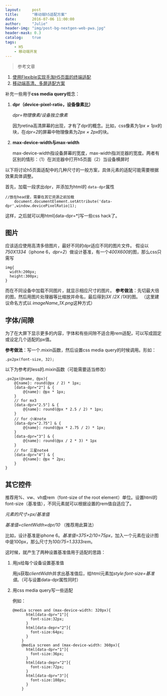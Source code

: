 ```yaml
---
layout:     post
title:      "移动端h5适配方案"
date:       2016-07-06 11:00:00
author:     "Julie"
header-img: "img/post-bg-nextgen-web-pwa.jpg"
header-mask: 0.3
catalog:    true
tags:
    - H5
    - 移动端开发
---
```


>参考文章
1. [使用Flexible实现手淘H5页面的终端适配](https://github.com/amfe/article/issues/17)
2. [移动端高清、多屏适配方案](http://div.io/topic/1092?utm_source=tuicool&utm_medium=referral)


补充一些用于**css media query**概念：

1. **dpr（device-pixel-ratio，设备像素比）**

	*dpr=物理像素/设备独立像素*
	
	因为retina高清屏幕的出现，才有了dpr的概念。比如，css像素为*1px × 1px*的块，在*dpr=2*的屏幕中物理像素为*2px × 2px*的块。

2. **max-device-width与max-width**

	max-device-width指设备屏幕的宽度，max-width指浏览器的宽度。两者有区别的情形：（1）在浏览器中打开h5页面（2）当设备横屏时

以下将讨论h5页面适配中的几种尺寸的一般方案，具体元素的适配可能需要根据效果具体调整。

首先，加载一段求出dpr，并添加为html的 `data-dpr`属性

```
//放在head里，需要在其它资源之前加载
    document.documentElement.setAttribute('data-dpr',window.devicePixelRatio|1);
```
这样，之后就可以用html[data-dpr=*]写一些css hack了。
## 图片
应该适应使用高清多倍图片，最好不同的dpr适应不同的图片文件。
假设以*750X1334*（iphone 6，*dpr=2*）做设计基准，有一个*400X600*的图，那么css只需写
```
img{
  width:200px;
  height:300px;
}
```
而在不同设备中加载不同图片，就显示相应尺寸的图片。
**参考做法**：先切最大倍的图，然后用图片处理器等比缩放并命名，最后得到*3X* /*2X* /*1X*的图。
（这里建议命名方式以 *imageName_1X.png*这种方式）
## 字体/间隙
为了在大屏下显示更多的内容，字体和有些间隙不适合用rem适配，可以写成固定或设定几个适配的px值。

**参考做法**：写一个.mixin函数，然后设置css media query的时候调用。形如：

```
.px2px(font-size, 32);
```

以下为参考的less的.mixin函数（可能需要适当修改）

```
.px2px(@name, @px){
    @{name}: round(@px / 2) * 1px;
    [data-dpr="2"] & {
        @{name}: @px * 1px;
    }
    // for mx3
    [data-dpr="2.5"] & {
        @{name}: round(@px * 2.5 / 2) * 1px;
    }
    // for 小米note
    [data-dpr="2.75"] & {
        @{name}: round(@px * 2.75 / 2) * 1px;
    }
    [data-dpr="3"] & {
        @{name}: round(@px / 2 * 3) * 1px
    }
    // for 三星note4
    [data-dpr="4"] & {
        @{name}: @px * 2px;
    }
}
```
## 其它控件
推荐用%、vw、vh或rem（font-size of the root element）单位。设置html的font-size（基准值），不同元素就可以根据设置的rem值自适应了。

*元素的尺寸=px/基准值*

*基准值=clientWidth×dpr/10*  （推荐用此算法）

比如，设计基准是iphone 6。*基准值=375×2/10=75px*，加入一个元素在设计图中是100px，那么尺寸为*100/75=1.3333rem*。

这时候，就产生了两种设置基准值用于适配的思路：

1. 用js给每个设备设置基准值

	用js获取*clientWidth*并求出基准值后，给html元素加*style:font-size=基准值*。（可与设置data-dpr属性同时）
2. 用css media query写一些适配

	例如：
	
	```
	@media screen and (max-device-width: 320px){
	      html[data-dpr="1"]{
	        font-size:32px;
	      }
	      html[data-depr="2"]{
	        font-size:64px;
	      }
	    }
	    @media screen and (max-device-width: 360px){
	      html[data-dpr="1"]{
	        font-size:36px;
	      }
	      html[data-depr="2"]{
	        font-size:72px;
	      }
	      html[data-dpr="3"]{
	        font-size:108px;
	      }
	    }
	```
